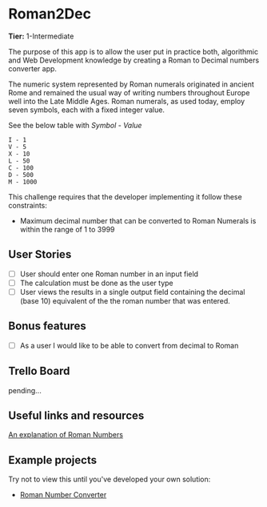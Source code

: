 # Roman2Dec

**Tier:** 1-Intermediate

The purpose of this app is to allow the user put in practice both, algorithmic and Web Development knowledge by creating a Roman to Decimal numbers converter app.

The numeric system represented by Roman numerals originated in ancient Rome and remained the 
usual way of writing numbers throughout Europe well into the Late Middle Ages. 
Roman numerals, as used today, employ seven symbols, each with a fixed integer value.

See the below table with *Symbol - Value*
 	
 	I - 1
 	V - 5
 	X - 10
 	L - 50
 	C - 100
 	D - 500
 	M - 1000

This challenge requires that the developer implementing it follow these
constraints:

-   Maximum decimal number that can be converted to Roman Numerals is within the range of 1 to 3999

## User Stories

-   [ ] User should enter one Roman number in an input field
-   [ ] The calculation must be done as the user type
-   [ ] User views the results in a single output field containing the
        decimal (base 10) equivalent of the the roman number that was entered.

## Bonus features

-   [ ] As a user I would like to be able to convert from decimal to Roman

## Trello Board

pending...

## Useful links and resources

[An explanation of Roman Numbers](https://en.wikipedia.org/wiki/Roman_numerals)

## Example projects

Try not to view this until you've developed your own solution:

-   [Roman Number Converter](https://www.calculatorsoup.com/calculators/conversions/roman-numeral-converter.php)
